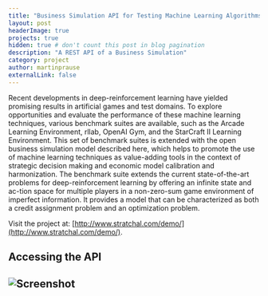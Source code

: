 ```yaml
---
title: "Business Simulation API for Testing Machine Learning Algorithms"
layout: post
headerImage: true
projects: true
hidden: true # don't count this post in blog pagination
description: "A REST API of a Business Simulation"
category: project
author: martinprause
externalLink: false
---
```



Recent developments in deep-reinforcement learning have yielded promising results in artificial games and test domains. To explore opportunities and evaluate the performance of these machine learning techniques, various benchmark suites are available, such as the Arcade Learning Environment, rllab, OpenAI Gym, and the StarCraft II Learning Environment. This set of benchmark suites is extended with the open business simulation model described here, which helps to promote the use of machine learning techniques as value-adding tools in the context of strategic decision making and economic model calibration and harmonization. The benchmark suite extends the current state-of-the-art problems for deep-reinforcement learning by offering an infinite state and ac-tion space for multiple players in a non-zero-sum game environment of imperfect information. It provides a model that can be characterized as both a credit assignment problem and an optimization problem.

Visit the project at: [http://www.stratchal.com/demo/](http://www.stratchal.com/demo/). 

## Accessing the API

![Screenshot](https://martinprause.github.io/blog/assets/images/rest.jpg)
---
